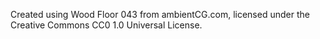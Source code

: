 Created using Wood Floor 043 from ambientCG.com,
licensed under the Creative Commons CC0 1.0 Universal License.
